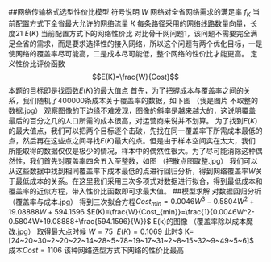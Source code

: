 ##网络传输格式选型性价比模型
符号说明
$W$ 网络对全省网络需求的满足率
$f_K$ 当前配置方式下全省最大允许的网络流量
$K$ 每条路径采用的网络线路数量向量，长度21
$E(K)$ 当前配置方式下的网络性价比
对比骨干网问题1，该问题不需要完全满足全省的需求，而是要求选择性的接入网络，所以这个问题有两个优化目标，一是使网络的覆盖率尽可能高，二是成本尽可能低，整个网络的性价比才能更高。
定义性价比评价函数$$E(K)=\frac{W}{Cost}$$
本题的目标即是找函数$E(K)$的最大值点
首先，为了把握成本与覆盖率之间的关系，我们随机了400000条成本关于覆盖率的数据，如下图
（我是图片 不取整的数据.jpg）
观察图像的下边缘不难发现，图像的斜率是越来越大的，这说明覆盖最后的百分之几的人口所需的成本很高，对运营商来说并不划算。
为了找到$E(K)$的最大值点，我们可以把两个目标逐个击破，先找在同一覆盖率下所需成本最低的点，然后再在这些点之间寻找$E(K)$最大的点。但是由于样本空间实在太大，我们所能取得的数据仅仅是极少的情况，样本中的偶然性很大。为了尽可能消除这种偶然性，我们首先对覆盖率四舍五入至整数，如图
（把散点图取整.jpg）
我们可以从这些数据中找到相同覆盖率下成本最低的点进行回归分析，得到网络覆盖率$W$关于最低成本的关系。在这里我们采用三次多项式对数据进行拟合，得到最低成本和覆盖率的近似方程，带入性价比函数即可求最大值。
##模型求解
对数据回归分析
（覆盖率与成本.jpg）
得到三次拟合方程$Cost_{min}=0.0046W^3-0.5804W^2+19.08888W+594.1596$
$E(K)=\frac{W}{Cost_{min}}=\frac{1}{0.0046W^2-0.5804W+19.08888+\frac{594.1596}{W}}$
E(k)的图像
（覆盖率除以成本魔改.jpg）
取得最大点时候 $W=75~~E(K)=0.1069$
此时$ K=[24~20~30~2~20~22~14~28~5~78~19~17~31~2~8~15~32~9~49~5~6]$
成本$Cost=1106$
该种网络选型方式下网络的性价比最高